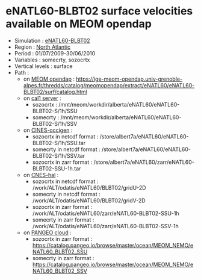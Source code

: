 # eNATL60-BLBT02 surface velocities available on MEOM opendap

 - Simulation : [eNATL60-BLBT02](https://github.com/AurelieAlbert/extractions/blob/main/simulations/enatl60-blbt02.md)
 - Region : [North Atlantic](https://github.com/AurelieAlbert/extractions/blob/main/regions/NATL.md)
 - Period : 01/07/2009-30/06/2010
 - Variables : somecrty, sozocrtx
 - Vertical levels : surface
 - Path : 
   - on [MEOM opendap](https://github.com/AurelieAlbert/extractions/tree/main/platforms) : https://ige-meom-opendap.univ-grenoble-alpes.fr/thredds/catalog/meomopendap/extract/eNATL60/eNATL60-BLBT02/surf/catalog.html
   - on [cal1 server](https://github.com/AurelieAlbert/extractions/blob/main/platforms/cal1.md) : 
       - sozocrtx : /mnt/meom/workdir/alberta/eNATL60/eNATL60-BLBT02-S/1h/SSU
       - somecrty : /mnt/meom/workdir/alberta/eNATL60/eNATL60-BLBT02-S/1h/SSV
   - on [CINES-occigen](https://github.com/AurelieAlbert/extractions/blob/main/platforms/occigen.md) :
       - sozocrtx in netcdf format : /store/albert7a/eNATL60/eNATL60-BLBT02-S/1h/SSU.tar
       - somecrty in netcdf format : /store/albert7a/eNATL60/eNATL60-BLBT02-S/1h/SSV.tar
       - sozocrtx in zarr format : /store/albert7a/eNATL60/zarr/eNATL60-BLBT02-SSU-1h.tar
   - on [CNES-hal](https://github.com/AurelieAlbert/extractions/blob/main/platforms/hal.md) :
       - sozocrtx in netcdf format : /work/ALT/odatis/eNATL60/BLBT02/gridU-2D
       - somecrty in netcdf format : /work/ALT/odatis/eNATL60/BLBT02/gridV-2D
       - sozocrtx in zarr format : /work/ALT/odatis/eNATL60/zarr/eNATL60-BLBT02-SSU-1h
       - somecrty in zarr format : /work/ALT/odatis/eNATL60/zarr/eNATL60-BLBT02-SSV-1h      
   - on [PANGEO cloud](https://github.com/AurelieAlbert/extractions/blob/main/platforms/pangeo.md) :                 
       - sozocrtx in zarr format : https://catalog.pangeo.io/browse/master/ocean/MEOM_NEMO/eNATL60_BLBT02_SSU 
       - somecrty in zarr format : https://catalog.pangeo.io/browse/master/ocean/MEOM_NEMO/eNATL60_BLBT02_SSV
